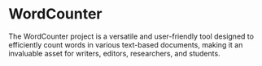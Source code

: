 # WordCounter
The WordCounter project is a versatile and user-friendly tool designed to efficiently count words in various text-based documents, making it an invaluable asset for writers, editors, researchers, and students.
